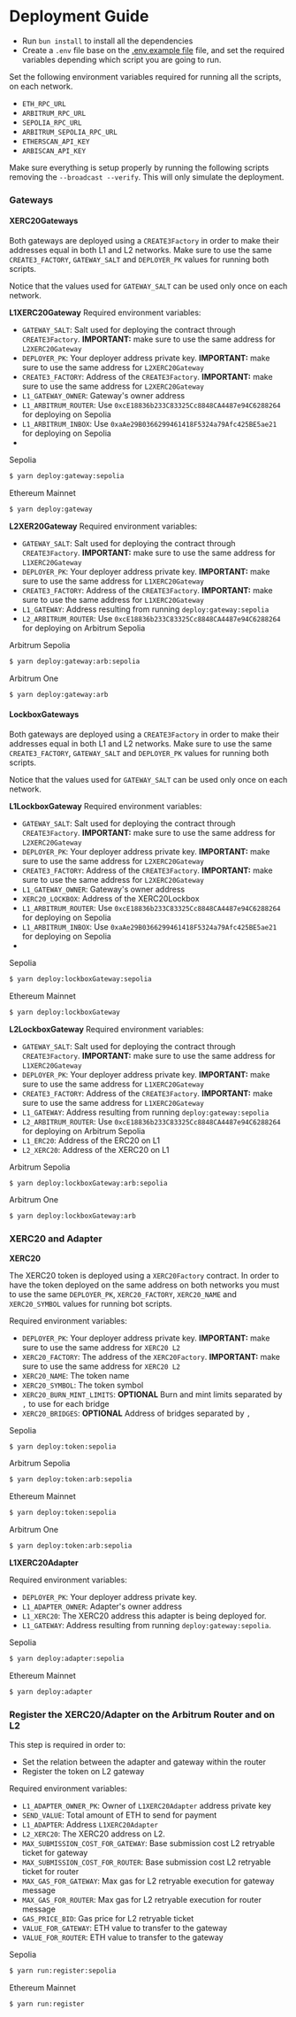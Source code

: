 # Deployment Guide

- Run `bun install` to install all the dependencies
- Create a `.env` file base on the [.env.example file](../.env.example) file, and set the required variables depending
  which script you are going to run.

Set the following environment variables required for running all the scripts, on each network.

- `ETH_RPC_URL`
- `ARBITRUM_RPC_URL`
- `SEPOLIA_RPC_URL`
- `ARBITRUM_SEPOLIA_RPC_URL`
- `ETHERSCAN_API_KEY`
- `ARBISCAN_API_KEY`

Make sure everything is setup properly by running the following scripts removing the `--broadcast --verify`. This will
only simulate the deployment.

### Gateways

#### XERC20Gateways

Both gateways are deployed using a `CREATE3Factory` in order to make their addresses equal in both L1 and L2 networks.
Make sure to use the same `CREATE3_FACTORY`, `GATEWAY_SALT` and `DEPLOYER_PK` values for running both scripts.

Notice that the values used for `GATEWAY_SALT` can be used only once on each network.

**L1XERC20Gateway** Required environment variables:

- `GATEWAY_SALT`: Salt used for deploying the contract through `CREATE3Factory`. **IMPORTANT:** make sure to use the same
  address for `L2XERC20Gateway`
- `DEPLOYER_PK`: Your deployer address private key. **IMPORTANT:** make sure to use the same address for
  `L2XERC20Gateway`
- `CREATE3_FACTORY`: Address of the `CREATE3Factory`. **IMPORTANT:** make sure to use the same address for
  `L2XERC20Gateway`
- `L1_GATEWAY_OWNER`: Gateway's owner address
- `L1_ARBITRUM_ROUTER`: Use `0xcE18836b233C83325Cc8848CA4487e94C6288264` for deploying on Sepolia
- `L1_ARBITRUM_INBOX`: Use `0xaAe29B0366299461418F5324a79Afc425BE5ae21` for deploying on Sepolia
-

Sepolia

```sh
$ yarn deploy:gateway:sepolia
```

Ethereum Mainnet

```sh
$ yarn deploy:gateway
```

**L2XER20Gateway** Required environment variables:

- `GATEWAY_SALT`: Salt used for deploying the contract through `CREATE3Factory`. **IMPORTANT:** make sure to use the same
  address for `L1XERC20Gateway`
- `DEPLOYER_PK`: Your deployer address private key. **IMPORTANT:** make sure to use the same address for
  `L1XERC20Gateway`
- `CREATE3_FACTORY`: Address of the `CREATE3Factory`. **IMPORTANT:** make sure to use the same address for
  `L1XERC20Gateway`
- `L1_GATEWAY`: Address resulting from running `deploy:gateway:sepolia`
- `L2_ARBITRUM_ROUTER`: Use `0xcE18836b233C83325Cc8848CA4487e94C6288264` for deploying on Arbitrum Sepolia

Arbitrum Sepolia

```sh
$ yarn deploy:gateway:arb:sepolia
```

Arbitrum One

```sh
$ yarn deploy:gateway:arb
```

#### LockboxGateways

Both gateways are deployed using a `CREATE3Factory` in order to make their addresses equal in both L1 and L2 networks.
Make sure to use the same `CREATE3_FACTORY`, `GATEWAY_SALT` and `DEPLOYER_PK` values for running both scripts.

Notice that the values used for `GATEWAY_SALT` can be used only once on each network.

**L1LockboxGateway** Required environment variables:

- `GATEWAY_SALT`: Salt used for deploying the contract through `CREATE3Factory`. **IMPORTANT:** make sure to use the same
  address for `L2XERC20Gateway`
- `DEPLOYER_PK`: Your deployer address private key. **IMPORTANT:** make sure to use the same address for
  `L2XERC20Gateway`
- `CREATE3_FACTORY`: Address of the `CREATE3Factory`. **IMPORTANT:** make sure to use the same address for
  `L2XERC20Gateway`
- `L1_GATEWAY_OWNER`: Gateway's owner address
- `XERC20_LOCKBOX`: Address of the XERC20Lockbox
- `L1_ARBITRUM_ROUTER`: Use `0xcE18836b233C83325Cc8848CA4487e94C6288264` for deploying on Sepolia
- `L1_ARBITRUM_INBOX`: Use `0xaAe29B0366299461418F5324a79Afc425BE5ae21` for deploying on Sepolia
-

Sepolia

```sh
$ yarn deploy:lockboxGateway:sepolia
```

Ethereum Mainnet

```sh
$ yarn deploy:lockboxGateway
```

**L2LockboxGateway** Required environment variables:

- `GATEWAY_SALT`: Salt used for deploying the contract through `CREATE3Factory`. **IMPORTANT:** make sure to use the same
  address for `L1XERC20Gateway`
- `DEPLOYER_PK`: Your deployer address private key. **IMPORTANT:** make sure to use the same address for
  `L1XERC20Gateway`
- `CREATE3_FACTORY`: Address of the `CREATE3Factory`. **IMPORTANT:** make sure to use the same address for
  `L1XERC20Gateway`
- `L1_GATEWAY`: Address resulting from running `deploy:gateway:sepolia`
- `L2_ARBITRUM_ROUTER`: Use `0xcE18836b233C83325Cc8848CA4487e94C6288264` for deploying on Arbitrum Sepolia
- `L1_ERC20`: Address of the ERC20 on L1
- `L2_XERC20`: Address of the XERC20 on L1

Arbitrum Sepolia

```sh
$ yarn deploy:lockboxGateway:arb:sepolia
```

Arbitrum One

```sh
$ yarn deploy:lockboxGateway:arb
```

### XERC20 and Adapter

**XERC20**

The XERC20 token is deployed using a `XERC20Factory` contract. In order to have the token deployed on the same address on
both networks you must to use the same `DEPLOYER_PK`, `XERC20_FACTORY`, `XERC20_NAME` and `XERC20_SYMBOL` values for
running bot scripts.

Required environment variables:

- `DEPLOYER_PK`: Your deployer address private key. **IMPORTANT:** make sure to use the same address for `XERC20 L2`
- `XERC20_FACTORY`: The address of the `XERC20Factory`. **IMPORTANT:** make sure to use the same address for `XERC20 L2`
- `XERC20_NAME`: The token name
- `XERC20_SYMBOL`: The token symbol
- `XERC20_BURN_MINT_LIMITS`: **OPTIONAL** Burn and mint limits separated by `,` to use for each bridge
- `XERC20_BRIDGES`: **OPTIONAL** Address of bridges separated by `,`

Sepolia

```sh
$ yarn deploy:token:sepolia
```

Arbitrum Sepolia

```sh
$ yarn deploy:token:arb:sepolia
```

Ethereum Mainnet

```sh
$ yarn deploy:token:sepolia
```

Arbitrum One

```sh
$ yarn deploy:token:arb:sepolia
```

**L1XERC20Adapter**

Required environment variables:

- `DEPLOYER_PK`: Your deployer address private key.
- `L1_ADAPTER_OWNER`: Adapter's owner address
- `L1_XERC20`: The XERC20 address this adapter is being deployed for.
- `L1_GATEWAY`: Address resulting from running `deploy:gateway:sepolia`.

Sepolia

```sh
$ yarn deploy:adapter:sepolia
```

Ethereum Mainnet

```sh
$ yarn deploy:adapter
```

### Register the XERC20/Adapter on the Arbitrum Router and on L2

This step is required in order to:

- Set the relation between the adapter and gateway within the router
- Register the token on L2 gateway

Required environment variables:

- `L1_ADAPTER_OWNER_PK`: Owner of `L1XERC20Adapter` address private key
- `SEND_VALUE`: Total amount of ETH to send for payment
- `L1_ADAPTER`: Address `L1XERC20Adapter`
- `L2_XERC20`: The XERC20 address on L2.
- `MAX_SUBMISSION_COST_FOR_GATEWAY`: Base submission cost L2 retryable ticket for gateway
- `MAX_SUBMISSION_COST_FOR_ROUTER`: Base submission cost L2 retryable ticket for router
- `MAX_GAS_FOR_GATEWAY`: Max gas for L2 retryable execution for gateway message
- `MAX_GAS_FOR_ROUTER`: Max gas for L2 retryable execution for router message
- `GAS_PRICE_BID`: Gas price for L2 retryable ticket
- `VALUE_FOR_GATEWAY`: ETH value to transfer to the gateway
- `VALUE_FOR_ROUTER`: ETH value to transfer to the gateway

Sepolia

```sh
$ yarn run:register:sepolia
```

Ethereum Mainnet

```sh
$ yarn run:register
```
